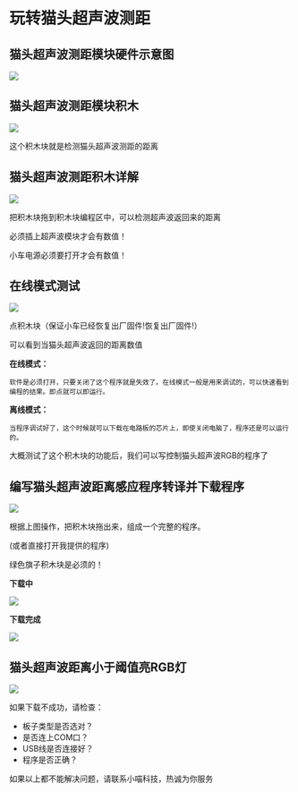 # 玩转猫头超声波测距

## 猫头超声波测距模块硬件示意图

![](./images/c12_01.png)

## 猫头超声波测距模块积木

![](./images/c12_02.png)

这个积木块就是检测猫头超声波测距的距离

## 猫头超声波测距积木详解

![](./images/c12_03.png)

把积木块拖到积木块编程区中，可以检测超声波返回来的距离

必须插上超声波模块才会有数值！

小车电源必须要打开才会有数值！

## 在线模式测试

![](./images/c12_04.png)

点积木块（保证小车已经恢复出厂固件!恢复出厂固件!）

可以看到当猫头超声波返回的距离数值

**在线模式：**

    软件是必须打开，只要关闭了这个程序就是失效了。在线模式一般是用来调试的，可以快速看到编程的结果。即点就可以即运行。

**离线模式：**

    当程序调试好了，这个时候就可以下载在电路板的芯片上，即使关闭电脑了，程序还是可以运行的。

大概测试了这个积木块的功能后，我们可以写控制猫头超声波RGB的程序了

## 编写猫头超声波距离感应程序转译并下载程序

![](./images/c12_05.png)

根据上图操作，把积木块拖出来，组成一个完整的程序。

(或者直接打开我提供的程序)

绿色旗子积木块是必须的！

**下载中**

![](./images/c4_06.png)

**下载完成**

![](./images/c4_07.png)

## 猫头超声波距离小于阈值亮RGB灯

![](./images/c12_07.jpg)

如果下载不成功，请检查：

- 板子类型是否选对？
- 是否连上COM口？
- USB线是否连接好？
- 程序是否正确？

如果以上都不能解决问题，请联系小喵科技，热诚为你服务


